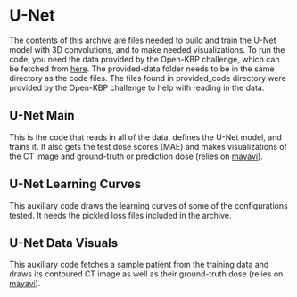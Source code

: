 # U-Net

The contents of this archive are files needed to build and train the U-Net model with 3D convolutions, and to make needed visualizations. To run the code, you need the data provided by the Open-KBP challenge, which can be fetched from [here](https://github.com/ababier/open-kbp/tree/master/provided-data). The provided-data folder needs to be in the same directory as the code files. The files found in provided_code directory were provided by the Open-KBP challenge to help with reading in the data.

## U-Net Main

This is the code that reads in all of the data, defines the U-Net model, and trains it. It also gets the test dose scores (MAE) and makes visualizations of the CT image and ground-truth or prediction dose (relies on [mayavi](https://github.com/enthought/mayavi)). 


## U-Net Learning Curves

This auxiliary code draws the learning curves of some of the configurations tested. It needs the pickled loss files included in the archive.

## U-Net Data Visuals
This auxiliary code fetches a sample patient from the training data and draws its contoured CT image as well as their ground-truth dose (relies on [mayavi](https://github.com/enthought/mayavi)).